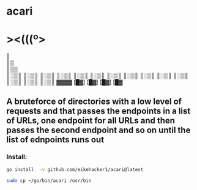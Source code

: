 # acari

# ><(((º>

║\
║▒\
║▒▒\
║░▒║
║░▒║
║░▒║
║░▒║
║░▒║
║░▒║
║░▒║
║░▒║
║░▒║
║░▒║
║░▒║
║░▒║
║░▒║
║░▒║
▓▓▓▓
[█▓]
[█▓]
[█▓]
[█▓

## A bruteforce of directories with a low level of requests and that passes the endpoints in a list of URLs, one endpoint for all URLs and then passes the second endpoint and so on until the list of ednpoints runs out

### Install:
```bash
go install  -v github.com/eikehacker1/acari@latest 
```

```bash
sudo cp ~/go/bin/acari /usr/bin
```
